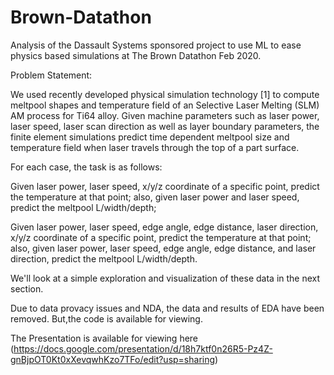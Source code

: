 # Brown-Datathon
Analysis of the Dassault Systems sponsored project to use ML to ease physics based simulations at The Brown Datathon Feb 2020. 

Problem Statement:

We used recently developed physical simulation technology [1] to compute meltpool shapes and temperature field of an Selective Laser Melting (SLM) AM process for Ti64 alloy. Given machine parameters such as laser power, laser speed, laser scan direction as well as layer boundary parameters, the finite element simulations predict time dependent meltpool size and temperature field when laser travels through the top of a part surface.

For each case, the task is as follows:

Given laser power, laser speed, x/y/z coordinate of a specific point, predict the temperature at that point; also, given laser power and laser speed, predict the meltpool L/width/depth;

Given laser power, laser speed, edge angle, edge distance, laser direction, x/y/z coordinate of a specific point, predict the temperature at that point; also, given laser power, laser speed, edge angle, edge distance, and laser direction, predict the meltpool L/width/depth.

We'll look at a simple exploration and visualization of these data in the next section.

Due to data provacy issues and NDA, the data and results of EDA have been removed. But,the code is available for viewing.


The Presentation is available for viewing here (https://docs.google.com/presentation/d/18h7ktf0n26R5-Pz4Z-gnBjpOT0Kt0xXevqwhKzo7TFo/edit?usp=sharing)
